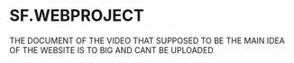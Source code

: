 # SF.WEBPROJECT
THE DOCUMENT OF THE VIDEO THAT SUPPOSED TO BE THE MAIN IDEA OF THE WEBSITE IS TO BIG AND CANT BE UPLOADED
